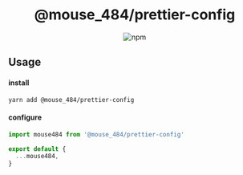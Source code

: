 <h1 align="center">@mouse_484/prettier-config</h1>
<p align="center">
  <img
    alt="npm"
    src="https://img.shields.io/npm/v/@mouse_484/prettier-config"
  >
</p>

## Usage

#### install

`yarn add @mouse_484/prettier-config`

#### configure

```js
import mouse484 from '@mouse_484/prettier-config'

export default {
  ...mouse484,
}
```
